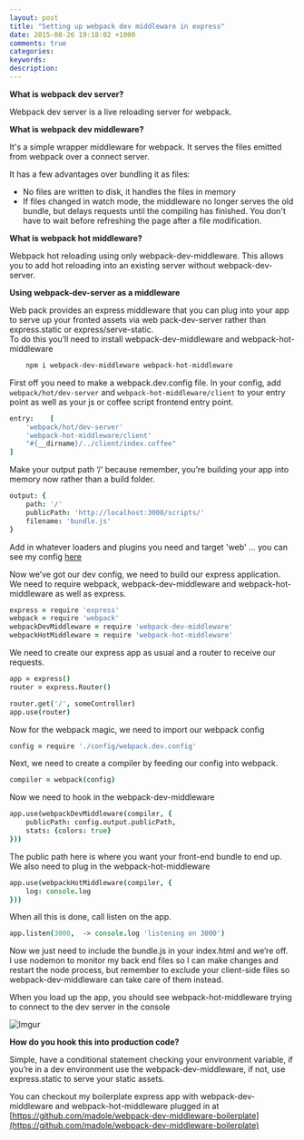 ```yaml
---
layout: post
title: "Setting up webpack dev middleware in express"
date: 2015-08-26 19:18:02 +1000
comments: true
categories: 
keywords: 
description: 
---
```

 
 **What is webpack dev server?**
  
Webpack dev server is a live reloading server for webpack. 

**What is webpack dev middleware?**

It's a simple wrapper middleware for webpack. It serves the files emitted from webpack over a connect server.

It has a few advantages over bundling it as files:

-	No files are written to disk, it handles the files in memory
-	If files changed in watch mode, the middleware no longer serves the old bundle, but delays requests until the compiling has finished. You don't have to wait before refreshing the page after a file modification.

**What is webpack hot middleware?**

Webpack hot reloading using only webpack-dev-middleware. This allows you to add hot reloading into an existing server without webpack-dev-server.

**Using webpack-dev-server as a middleware**  
    
  
Web pack provides an express middleware that you can plug into your app to serve up your fronted assets via web pack-dev-server rather than express.static or express/serve-static.  
To do this you’ll need to install webpack-dev-middleware and webpack-hot-middleware  
```bash 
    npm i webpack-dev-middleware webpack-hot-middleware 
```  
First off you need to make a webpack.dev.config file.
In your config, add ```webpack/hot/dev-server```  and  ```webpack-hot-middleware/client``` to your entry point as well as your js or coffee script frontend entry point.  

```coffeescript
entry:    [
    'webpack/hot/dev-server'  
    'webpack-hot-middleware/client'  
    "#{__dirname}/../client/index.coffee"  
]
```
  
Make your output path ‘/‘ because remember, you’re building your app into memory now rather than a build folder.  

```coffeescript
output: {	
    path: '/'
    publicPath: 'http://localhost:3000/scripts/'
    filename: 'bundle.js' 
}
```  

Add in whatever loaders and plugins you need and target 'web' … you can see my config [here](https://github.com/madole/webpack-dev-middleware-boilerplate/blob/master/src/config/webpack.dev.config.coffee)  
<!--more-->
Now we’ve got our dev config, we need to build our express application.  
We need to require webpack, webpack-dev-middleware and webpack-hot-middleware as well as express.   

```coffeescript
express = require 'express'  
webpack = require 'webpack'  
webpackDevMiddleware = require 'webpack-dev-middleware'  
webpackHotMiddleware = require 'webpack-hot-middleware'  
```

We need to create our express app as usual and a router to receive our requests.   

```coffeescript
app = express()
router = express.Router()  

router.get('/', someController) 
app.use(router)
```

Now for the webpack magic, we need to import our webpack config  

```coffeescript
config = require './config/webpack.dev.config'
```  

Next, we need to create a compiler by feeding our config into webpack.   

```coffeescript
compiler = webpack(config)
```  

Now we need to hook in the webpack-dev-middleware  

```coffeescript
app.use(webpackDevMiddleware(compiler, {  
    publicPath: config.output.publicPath,  
    stats: {colors: true}  
}))
```

The public path here is where you want your front-end bundle to end up.   
We also need to plug in the webpack-hot-middleware  

```coffeescript
app.use(webpackHotMiddleware(compiler, { 
    log: console.log 
})) 
```

When all this is done, call listen on the app.   

```coffeescript
app.listen(3000,  -> console.log 'listening on 3000') 
```
Now we just need to include the bundle.js in your index.html and we’re off.   
I use nodemon to monitor my back end files so I can make changes and restart the node process, but remember to exclude your client-side files so webpack-dev-middleware can take care of them instead.   

When you load up the app, you should see webpack-hot-middleware trying to connect to the dev server in the console

![Imgur](http://i.imgur.com/MovchxZ.png)

  
**How do you hook this into production code?** 

Simple, have a conditional statement checking your environment variable, if you’re in a dev environment use the webpack-dev-middleware, if not, use express.static to serve your static assets.   

You can checkout my boilerplate express app with webpack-dev-middleware and webpack-hot-middleware plugged in at [https://github.com/madole/webpack-dev-middleware-boilerplate](https://github.com/madole/webpack-dev-middleware-boilerplate)